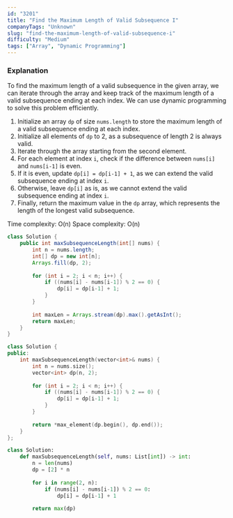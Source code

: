 ```yaml
---
id: "3201"
title: "Find the Maximum Length of Valid Subsequence I"
companyTags: "Unknown"
slug: "find-the-maximum-length-of-valid-subsequence-i"
difficulty: "Medium"
tags: ["Array", "Dynamic Programming"]
---
```


### Explanation
To find the maximum length of a valid subsequence in the given array, we can iterate through the array and keep track of the maximum length of a valid subsequence ending at each index. We can use dynamic programming to solve this problem efficiently.

1. Initialize an array `dp` of size `nums.length` to store the maximum length of a valid subsequence ending at each index.
2. Initialize all elements of `dp` to 2, as a subsequence of length 2 is always valid.
3. Iterate through the array starting from the second element.
4. For each element at index `i`, check if the difference between `nums[i]` and `nums[i-1]` is even.
5. If it is even, update `dp[i] = dp[i-1] + 1`, as we can extend the valid subsequence ending at index `i`.
6. Otherwise, leave `dp[i]` as is, as we cannot extend the valid subsequence ending at index `i`.
7. Finally, return the maximum value in the `dp` array, which represents the length of the longest valid subsequence.

Time complexity: O(n)
Space complexity: O(n)
```java
class Solution {
    public int maxSubsequenceLength(int[] nums) {
        int n = nums.length;
        int[] dp = new int[n];
        Arrays.fill(dp, 2);
        
        for (int i = 2; i < n; i++) {
            if ((nums[i] - nums[i-1]) % 2 == 0) {
                dp[i] = dp[i-1] + 1;
            }
        }
        
        int maxLen = Arrays.stream(dp).max().getAsInt();
        return maxLen;
    }
}
```

```cpp
class Solution {
public:
    int maxSubsequenceLength(vector<int>& nums) {
        int n = nums.size();
        vector<int> dp(n, 2);
        
        for (int i = 2; i < n; i++) {
            if ((nums[i] - nums[i-1]) % 2 == 0) {
                dp[i] = dp[i-1] + 1;
            }
        }
        
        return *max_element(dp.begin(), dp.end());
    }
};
```

```python
class Solution:
    def maxSubsequenceLength(self, nums: List[int]) -> int:
        n = len(nums)
        dp = [2] * n
        
        for i in range(2, n):
            if (nums[i] - nums[i-1]) % 2 == 0:
                dp[i] = dp[i-1] + 1
        
        return max(dp)
```